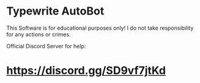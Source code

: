 # Typewrite AutoBot

This Software is for educational purposes only! I do not take responsibility for any actions or crimes.

Official Discord Server for help:
# https://discord.gg/SD9vf7jtKd



